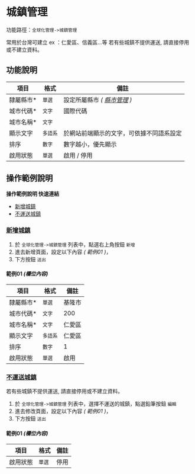 #  城鎮管理

功能路徑：`全球化管理->城鎮管理`

常用於台灣可建立 ex ：仁愛區、信義區...等
若有些城鎮不提供運送, 請直接停用或不建立資料。


##  功能說明 

| 項目  | 格式 | 備註 |
|---|---|---|
|隸屬縣市*|`單選`| 設定所屬縣市 *( [縣市管理](guide/world-county) )*|
|城市代碼*|`文字`|國際代碼|
|城市名稱*|`文字`||
|顯示文字|`多語系`|於網站前端顯示的文字，可依據不同語系設定|
|排序|`數字`|數字越小，優先顯示|
|啟用狀態|`單選`|啟用 / 停用|


##  操作範例說明

**操作範例說明 快速連結**

* [新增城鎮](guide/world-city#新增城鎮)
* [不運送城鎮](guide/world-city#不運送城鎮)


### [新增城鎮](guide/world-city#新增城鎮)

1. 於 `全球化管理->城鎮管理` 列表中，點選右上角按鈕 `新增` 
2. 進去新增頁面，設定以下內容 _( 範例01 )_，
3. 下方按鈕 `送出`

#### 範例01 _(欄位內容)_

| 項目  | 格式 | 備註 |
|---|---|---|
|隸屬縣市*|`單選`|基隆市|
|城市代碼*|`文字`|200|
|城市名稱*|`文字`|仁愛區|
|顯示文字|`多語系`|仁愛區|
|排序|`數字`|1|
|啟用狀態|`單選`|啟用|

### [不運送城鎮](guide/world-city#不運送城鎮)

若有些城鎮不提供運送, 請直接停用或不建立資料。

1. 於 `全球化管理->城鎮管理` 列表中，選擇不運送的城鎮，點選鉛筆按鈕 `編輯` 
2. 進去修改頁面，設定以下內容 _( 範例01 )_，
3. 下方按鈕 `送出`

#### 範例01 _(欄位內容)_

| 項目  | 格式 | 備註 |
|---|---|---|
|啟用狀態|`單選`|停用|